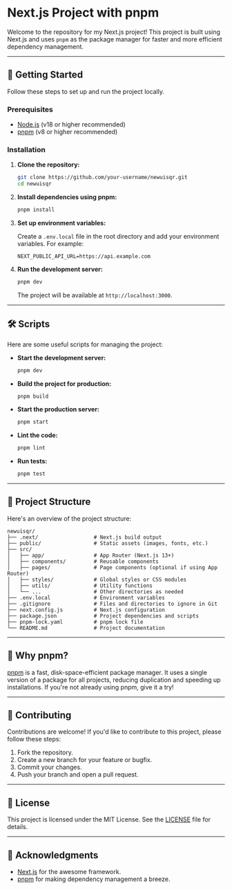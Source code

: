 
# Next.js Project with pnpm

Welcome to the repository for my Next.js project! This project is built using Next.js and uses `pnpm` as the package manager for faster and more efficient dependency management.

---

## 🚀 Getting Started

Follow these steps to set up and run the project locally.

### Prerequisites

- [Node.js](https://nodejs.org/) (v18 or higher recommended)
- [pnpm](https://pnpm.io/) (v8 or higher recommended)

### Installation

1. **Clone the repository:**

   ```bash
   git clone https://github.com/your-username/newuisqr.git
   cd newuisqr
   ```

2. **Install dependencies using pnpm:**

   ```bash
   pnpm install
   ```

3. **Set up environment variables:**

   Create a `.env.local` file in the root directory and add your environment variables. For example:

   ```env
   NEXT_PUBLIC_API_URL=https://api.example.com
   ```

4. **Run the development server:**

   ```bash
   pnpm dev
   ```

   The project will be available at `http://localhost:3000`.

---

## 🛠️ Scripts

Here are some useful scripts for managing the project:

- **Start the development server:**

  ```bash
  pnpm dev
  ```

- **Build the project for production:**

  ```bash
  pnpm build
  ```

- **Start the production server:**

  ```bash
  pnpm start
  ```

- **Lint the code:**

  ```bash
  pnpm lint
  ```

- **Run tests:**

  ```bash
  pnpm test
  ```

---

## 📂 Project Structure

Here's an overview of the project structure:

```
newuisqr/
├── .next/                  # Next.js build output
├── public/                 # Static assets (images, fonts, etc.)
├── src/
│   ├── app/                # App Router (Next.js 13+)
│   ├── components/         # Reusable components
│   ├── pages/              # Page components (optional if using App Router)
│   ├── styles/             # Global styles or CSS modules
│   ├── utils/              # Utility functions
│   └── ...                 # Other directories as needed
├── .env.local              # Environment variables
├── .gitignore              # Files and directories to ignore in Git
├── next.config.js          # Next.js configuration
├── package.json            # Project dependencies and scripts
├── pnpm-lock.yaml          # pnpm lock file
└── README.md               # Project documentation
```

---

## 🌟 Why pnpm?

[pnpm](https://pnpm.io/) is a fast, disk-space-efficient package manager. It uses a single version of a package for all projects, reducing duplication and speeding up installations. If you're not already using pnpm, give it a try!

---

## 🤝 Contributing

Contributions are welcome! If you'd like to contribute to this project, please follow these steps:

1. Fork the repository.
2. Create a new branch for your feature or bugfix.
3. Commit your changes.
4. Push your branch and open a pull request.

---

## 📄 License

This project is licensed under the MIT License. See the [LICENSE](LICENSE) file for details.

---

## 🙏 Acknowledgments

- [Next.js](https://nextjs.org/) for the awesome framework.
- [pnpm](https://pnpm.io/) for making dependency management a breeze.

